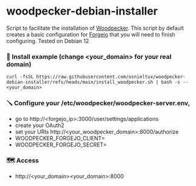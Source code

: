 # woodpecker-debian-installer
Script to facilitate the installation of [Woodpecker](https://woodpecker-ci.org/).
This script by default creates a basic configuration for [Forgejo](https://forgejo.org/) that you will need to finish configuring.
Tested on Debian 12

### 🚀 Install example (change <your_domain> for your real domain)
    curl -fsSL https://raw.githubusercontent.com/osnieltux/woodpecker-debian-installer/refs/heads/main/install_woodpecker.sh | bash -s -- <your_domain>

### 🪛 Configure your /etc/woodpecker/woodpecker-server.env,
   -  go to http://<forgejo_ip>:3000/user/settings/applications
   -  create your OAuth2
   -  set your URIs http://<your_woodpecker_domain>:8000/authorize
   -  WOODPECKER_FORGEJO_CLIENT=
   -  WOODPECKER_FORGEJO_SECRET=
    
### 🗺️ Access
   - http://<your_domain><your_domain>:8000
